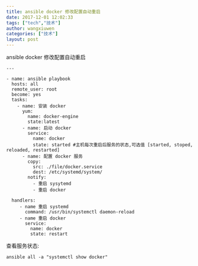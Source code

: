 ```yaml
---
title: ansible docker 修改配置自动重启
date: 2017-12-01 12:02:33
tags: ["tech","技术"]
author: wangxiuwen
categories: ["技术"]
layout: post
---
```


ansible docker 修改配置自动重启

    ---

    - name: ansible playbook
      hosts: all
      remote_user: root
      become: yes
      tasks:
        - name: 安装 docker
          yum:
            name: docker-engine
            state:latest
          - name: 启动 docker
            service:
              name: docker
              state: started #主机每次重启后服务的状态,可选值 [started, stoped, reloaded, restarted]
          - name: 配置 docker 服务
            copy:
              src: ./file/docker.service
              dest: /etc/systemd/system/
            notify:
              - 重启 sysytemd
              - 重启 docker              
            
      handlers:
         - name 重启 systemd
           command: /usr/bin/systemctl daemon-reload
         - name 重启 docker           
           service: 
             name: docker
             state: restart

查看服务状态:


	ansible all -a "systemctl show docker"
